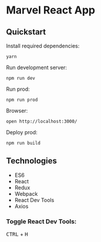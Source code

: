 # Marvel React App

## Quickstart

Install required dependencies:
```
yarn
```

Run development server:
```
npm run dev
```

Run prod:
```
npm run prod
```

Browser:
```
open http://localhost:3000/
```

Deploy prod:
```
npm run build
```

## Technologies

* ES6
* React
* Redux
* Webpack
* React Dev Tools
* Axios

### Toggle React Dev Tools:
<kbd>CTRL</kbd> + <kbd>H</kbd>
